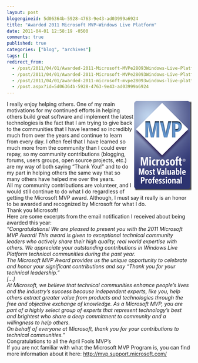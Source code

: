 ```yaml
---
layout: post
blogengineid: 5d06364b-5928-4763-9e43-ad03999a6924
title: "Awarded 2011 Microsoft MVP–Windows Live Platform"
date: 2011-04-01 12:58:19 -0500
comments: true
published: true
categories: ["blog", "archives"]
tags: []
redirect_from: 
  - /post/2011/04/01/Awarded-2011-Microsoft-MVPe28093Windows-Live-Platform.aspx
  - /post/2011/04/01/Awarded-2011-Microsoft-MVPe28093Windows-Live-Platform
  - /post/2011/04/01/awarded-2011-microsoft-mvpe28093windows-live-platform
  - /post.aspx?id=5d06364b-5928-4763-9e43-ad03999a6924
---
```

<!-- more -->

<a href="/files/MVP_FullColor_ForScreen.png"><img style="background-image: none; border-right-width: 0px; padding-left: 0px; padding-right: 0px; display: inline; float: right; border-top-width: 0px; border-bottom-width: 0px; border-left-width: 0px; padding-top: 0px" title="MVP_FullColor_ForScreen" border="0" alt="MVP_FullColor_ForScreen" align="right" src="/files/MVP_FullColor_ForScreen_thumb.png" width="157" height="244" /></a>I really enjoy helping others. One of my main motivations for my continued efforts in helping others build great software and implement the latest technologies is the fact that I am trying to give back to the communities that I have learned so incredibly much from over the years and continue to learn from every day. I often feel that I have learned so much more from the community than I could ever repay, so my community contributions (blogging, forums, users groups, open source projects, etc.) are my way of both saying “Thank You!” and to do my part in helping others the same way that so many others have helped me over the years.  
All my community contributions are volunteer, and I would still continue to do what I do regardless of getting the Microsoft MVP award. Although, I must say it really is an honor to be awarded and recognized by Microsoft for what I do.  
Thank you Microsoft!  
Here are some excerpts from the email notification I received about being awarded this year:  
*“Congratulations! We are pleased to present you with the 2011 Microsoft MVP Award! This award is given to exceptional technical community leaders who actively share their high quality, real world expertise with others. We appreciate your outstanding contributions in Windows Live Platform technical communities during the past year.*  
*The Microsoft MVP Award provides us the unique opportunity to celebrate and honor your significant contributions and say “Thank you for your technical leadership.”*  
*[…]*  
*At Microsoft, we believe that technical communities enhance people’s lives and the industry’s success because independent experts, like you, help others extract greater value from products and technologies through the free and objective exchange of knowledge. As a Microsoft MVP, you are part of a highly select group of experts that represent technology’s best and brightest who share a deep commitment to community and a willingness to help others.*  
*On behalf of everyone at Microsoft, thank you for your contributions to technical communities.”*  
Congratulations to all the April Fools MVP’s  
If you are not familiar with what the Microsoft MVP Program is, you can find more information about it here: <a title="http://mvp.support.microsoft.com/" href="http://mvp.support.microsoft.com/">http://mvp.support.microsoft.com/</a>
